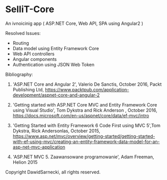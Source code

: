 # SelliT-Core
An ivnoicinig app ( ASP.NET Core, Web API, SPA using Angular2 )

Resolved Issues:

* Routing
* Data model using Entity Framework Core
* Web API controllers
* Angular components
* Authentication using JSON Web Token

Bibliography:

1. 'ASP.NET Core and Angular 2', Valerio De Sanctis, October 2016, Packt Publishing Ltd, https://www.packtpub.com/application-development/aspnet-core-and-angular-2

2. 'Getting started with ASP.NET Core MVC and Entity Framework Core using Visual Studio', Tom Dykstra and Rick Anderson , October 2016, https://docs.microsoft.com/en-us/aspnet/core/data/ef-mvc/intro

3. 'Getting Started with Entity Framework 6 Code First using MVC 5',Tom Dykstra, Rick Andersonlas, October 2015, https://www.asp.net/mvc/overview/getting-started/getting-started-with-ef-using-mvc/creating-an-entity-framework-data-model-for-an-asp-net-mvc-application

4. 'ASP.NET MVC 5. Zaawansowane programowanie', Adam Freeman, Helion 2015



Copyright DawidSarnecki, all rights reserved.